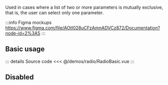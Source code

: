 Used in cases where a list of two or more parameters is mutually exclusive, that is, the user can select only one parameter.

:::info Figma mockups
https://www.figma.com/file/AOtI028uCFzAmnADVCz872/Documentation?node-id=2%3A5
:::

## Basic usage

<RadioBasic />

::: details Source code
<<< @/demos/radio/RadioBasic.vue
:::

## Disabled

<RadioDisabled />
